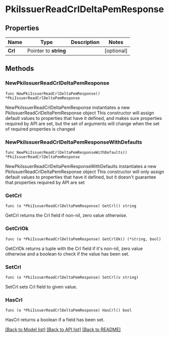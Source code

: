 # PkiIssuerReadCrlDeltaPemResponse


## Properties

Name | Type | Description | Notes
------------ | ------------- | ------------- | -------------
**Crl** | Pointer to **string** |  | [optional] 



## Methods


### NewPkiIssuerReadCrlDeltaPemResponse

`func NewPkiIssuerReadCrlDeltaPemResponse() *PkiIssuerReadCrlDeltaPemResponse`

NewPkiIssuerReadCrlDeltaPemResponse instantiates a new PkiIssuerReadCrlDeltaPemResponse object
This constructor will assign default values to properties that have it defined,
and makes sure properties required by API are set, but the set of arguments
will change when the set of required properties is changed

### NewPkiIssuerReadCrlDeltaPemResponseWithDefaults

`func NewPkiIssuerReadCrlDeltaPemResponseWithDefaults() *PkiIssuerReadCrlDeltaPemResponse`

NewPkiIssuerReadCrlDeltaPemResponseWithDefaults instantiates a new PkiIssuerReadCrlDeltaPemResponse object
This constructor will only assign default values to properties that have it defined,
but it doesn't guarantee that properties required by API are set


### GetCrl

`func (o *PkiIssuerReadCrlDeltaPemResponse) GetCrl() string`

GetCrl returns the Crl field if non-nil, zero value otherwise.

### GetCrlOk

`func (o *PkiIssuerReadCrlDeltaPemResponse) GetCrlOk() (*string, bool)`

GetCrlOk returns a tuple with the Crl field if it's non-nil, zero value otherwise
and a boolean to check if the value has been set.

### SetCrl

`func (o *PkiIssuerReadCrlDeltaPemResponse) SetCrl(v string)`

SetCrl sets Crl field to given value.


### HasCrl

`func (o *PkiIssuerReadCrlDeltaPemResponse) HasCrl() bool`

HasCrl returns a boolean if a field has been set.









[[Back to Model list]](../README.md#documentation-for-models) [[Back to API list]](../README.md#documentation-for-api-endpoints) [[Back to README]](../README.md)


